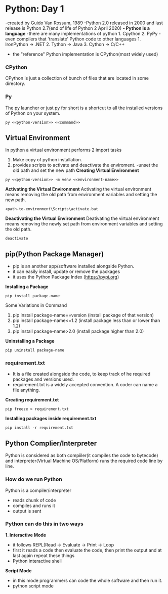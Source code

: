 # Python: Day 1
-created by Guido Van Rossum, 1989
-Python 2.0 released in 2000 and last release is Python 2.7(end of life of Python 2 April 2020)
**- Python is a language**
  -there are many implementations of python
      1. Cpython
      2. PyPy
  -even compilers that 'translate' Python code to other languages
      1. IronPython -> .NET
      2. Tython -> Java
      3. Cython -> C/C++
  - the "reference" Python implementation is CPython(most widely used)

### CPython
CPython is just a collection of bunch of files that are located in some directory.

### Py
The py launcher or just py for short is a shortcut to all the installed versions of Python on your system.
```
py <<python-version>> <<command>>
```

## Virtual Environment
In python a virtual environment performs 2 import tasks
1. Make copy of python installation.
2. provides scripts to activate and deactivate the enviroment.
    -unset the old path and set the new path
**Creating Virtual Environment**
```
py <<python-version>> -m venv <<environment-name>>
```

**Activating the Virtual Environment**
Activating the virtual environment means removing the old path from environment variables and setting the new path.
```
<path-to-environment\Scripts\activate.bat
```
**Deactivating the Virtual Environment**
Deativating the virtual environment means removing the newly set path from environment variables and setting the old path.
```
deactivate
```

## pip(Python Package Manager)
- pip is an another app/software installed alongside Python.
- it can easily install, update or remove the packages
- it uses the Python Package Index (https://pypi.org)

**Installing a Package**
```
pip install package-name
```
Some Variations in Command
1. pip install package-name==version (install package of that version)
2. pip install package-name<=1.2 (install package less than or lower than 1.2)
3. pip install package-name>2.0 (install package higher than 2.0)

**Uninstalling a Package**
```
pip uninstall package-name
```
### requirement.txt
- It is a file created alongside the code, to keep track of he required packages and versions used.
- requirement.txt is a widely accepted convention. A coder can name a file anything.

**Creating requirement.txt**
```
pip freeze > requirement.txt
```

**Installing packages inside requirement.txt**
```
pip install -r requirement.txt
```

## Python Complier/Interpreter
Python is considered as both compiiler(it compiles the code to bytecode) and interpreter(Virtual Machine OS/Platform) runs the required code line by line.

### How do we run Python
Python is a compiler/interpreter
  - reads chunk of code
  - compiles and runs it
  - output is sent

### Python can do this in two ways
**1. Interactive Mode**
  - it follows REPL(Read -> Evaluate -> Print -> Loop
  - first it reads a code then evaluate the code, then print the output and at last again repeat these things
  -  Python interactive shell

**Script Mode**
  - in this mode programmers can code the whole software and then run it.
  - python script mode
